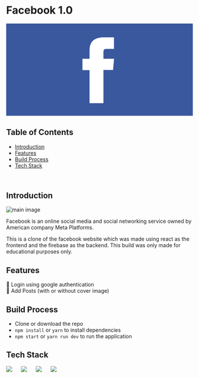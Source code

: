 # Facebook 1.0

![cover](cover.png)

## Table of Contents

- [Introduction](#introduction)
- [Features](#features)
- [Build Process](#build-process)
- [Tech Stack](#tech-stack)

<br/>

## Introduction

![main image](https://cdn.sanity.io/images/1z5g6za5/production/8634cf0ead495a2e872a38235f79d83882a9429c-1916x1080.png?w=2000&fit=max&auto=format)

Facebook is an online social media and social networking service owned by American company Meta Platforms.

This is a clone of the facebook website which was made using react as the frontend and the firebase as the backend. This build was only made for educational purposes only.

## Features

🚀 Login using google authentication <br/>
🚀 Add Posts (with or without cover image)

## Build Process

- Clone or download the repo
- `npm install` or `yarn` to install dependencies
- `npm start` or `yarn run dev` to run the application


## Tech Stack

<p float="left">
    <img src="https://cdn.sanity.io/images/1z5g6za5/production/c51f7cd856302f625d5622d91847e184435c00ba-300x300.png?w=2000&fit=max&auto=format" width="60"  style="padding-right:20px"/>
    <img src="https://cdn.sanity.io/images/1z5g6za5/production/ea0d729f383fe9f113c7d2da95af5a39eecfa226-64x64.png?w=2000&fit=max&auto=format" width="60"  style="padding-right:20px"/>
    <img src="https://cdn.sanity.io/images/1z5g6za5/production/26c8efbd48f59648e141e23706ea65bb5ef9a163-24x24.svg?w=2000&fit=max&auto=format" width="60"  style="padding-right:20px"/>
    <img src="https://cdn.sanity.io/images/1z5g6za5/production/97986d3dd7e897b83e06a41aaf9ee7a8de146685-768x768.png?w=2000&fit=max&auto=format" width="60"  style="padding-right:20px"/>
</p>